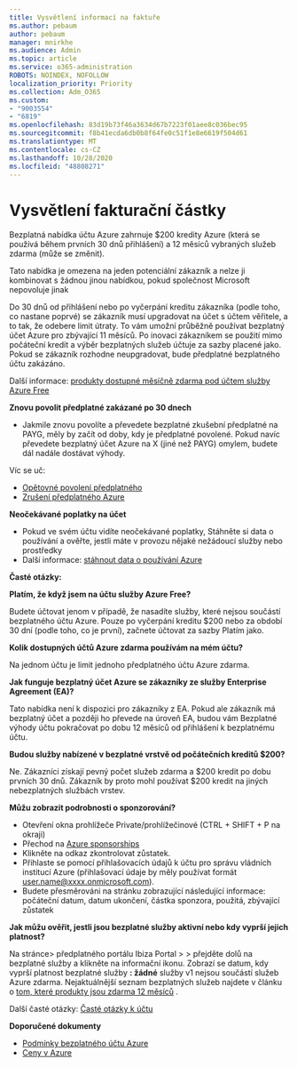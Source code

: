 ```yaml
---
title: Vysvětlení informací na faktuře
ms.author: pebaum
author: pebaum
manager: mnirkhe
ms.audience: Admin
ms.topic: article
ms.service: o365-administration
ROBOTS: NOINDEX, NOFOLLOW
localization_priority: Priority
ms.collection: Adm_O365
ms.custom:
- "9003554"
- "6819"
ms.openlocfilehash: 83d19b73f46a3634d67b7223f01aee8c036bec95
ms.sourcegitcommit: f8b41ecda6db0b8f64fe0c51f1e8e6619f504d61
ms.translationtype: MT
ms.contentlocale: cs-CZ
ms.lasthandoff: 10/28/2020
ms.locfileid: "48808271"
---
```

# <a name="understand-billing-amount"></a>Vysvětlení fakturační částky

Bezplatná nabídka účtu Azure zahrnuje $200 kredity Azure (která se používá během prvních 30 dnů přihlášení) a 12 měsíců vybraných služeb zdarma (může se změnit).

Tato nabídka je omezena na jeden potenciální zákazník a nelze ji kombinovat s žádnou jinou nabídkou, pokud společnost Microsoft nepovoluje jinak

Do 30 dnů od přihlášení nebo po vyčerpání kreditu zákazníka (podle toho, co nastane poprvé) se zákazník musí upgradovat na účet s účtem věřitele, a to tak, že odebere limit útraty. To vám umožní průběžně používat bezplatný účet Azure pro zbývající 11 měsíců. Po inovaci zákazníkem se použití mimo počáteční kredit a výběr bezplatných služeb účtuje za sazby placené jako. Pokud se zákazník rozhodne neupgradovat, bude předplatné bezplatného účtu zakázáno.

Další informace: [produkty dostupné měsíčně zdarma pod účtem služby Azure Free](https://azure.microsoft.com/free/free-account-faq/)

**Znovu povolit předplatné zakázané po 30 dnech**

- Jakmile znovu povolíte a převedete bezplatné zkušební předplatné na PAYG, měly by začít od doby, kdy je předplatné povolené. Pokud navíc převedete bezplatný účet Azure na X (jiné než PAYG) omylem, budete dál nadále dostávat výhody.

Víc se uč: 
- [Opětovné povolení předplatného](https://docs.microsoft.com/azure/billing/billing-subscription-become-disable?WT.mc_id=Portal-Microsoft_Azure_Support)
- [Zrušení předplatného Azure](https://docs.microsoft.com/azure/billing/billing-how-to-cancel-azure-subscription?WT.mc_id=Portal-Microsoft_Azure_Support)

**Neočekávané poplatky na účet**

- Pokud ve svém účtu vidíte neočekávané poplatky, Stáhněte si data o používání a ověřte, jestli máte v provozu nějaké nežádoucí služby nebo prostředky
- Další informace: [stáhnout data o používání Azure](https://docs.microsoft.com/azure/billing/billing-download-azure-invoice-daily-usage-date?WT.mc_id=Portal-Microsoft_Azure_Support#download-usage)

**Časté otázky:**

**Platím, že když jsem na účtu služby Azure Free?**

Budete účtovat jenom v případě, že nasadíte služby, které nejsou součástí bezplatného účtu Azure. Pouze po vyčerpání kreditu $200 nebo za období 30 dní (podle toho, co je první), začnete účtovat za sazby Platím jako.

**Kolik dostupných účtů Azure zdarma používám na mém účtu?**  

Na jednom účtu je limit jednoho předplatného účtu Azure zdarma.

**Jak funguje bezplatný účet Azure se zákazníky ze služby Enterprise Agreement (EA)?**  

Tato nabídka není k dispozici pro zákazníky z EA. Pokud ale zákazník má bezplatný účet a později ho převede na úroveň EA, budou vám Bezplatné výhody účtu pokračovat po dobu 12 měsíců od přihlášení k bezplatnému účtu.

**Budou služby nabízené v bezplatné vrstvě od počátečních kreditů $200?**  

Ne. Zákazníci získají pevný počet služeb zdarma a $200 kredit po dobu prvních 30 dnů. Zákazník by proto mohl používat $200 kredit na jiných nebezplatných službách vrstev.

**Můžu zobrazit podrobnosti o sponzorování?**

- Otevření okna prohlížeče Private/prohlížečinové (CTRL + SHIFT + P na okraji)
- Přechod na [Azure sponsorships](http://www.microsoftazuresponsorships.com/)
- Klikněte na odkaz zkontrolovat zůstatek.
- Přihlaste se pomocí přihlašovacích údajů k účtu pro správu vládních institucí Azure (přihlašovací údaje by měly používat formát user.name@xxxx.onmicrosoft.com).
- Budete přesměrováni na stránku zobrazující následující informace: počáteční datum, datum ukončení, částka sponzora, použitá, zbývající zůstatek

**Jak můžu ověřit, jestli jsou bezplatné služby aktivní nebo kdy vyprší jejich platnost?**

Na stránce> předplatného portálu Ibiza Portal > > přejděte dolů na bezplatné služby a klikněte na informační ikonu. Zobrazí se datum, kdy vyprší platnost bezplatné služby **: žádné** služby v1 nejsou součástí služeb Azure zdarma. Nejaktuálnější seznam bezplatných služeb najdete v článku o [tom, které produkty jsou zdarma 12 měsíců](http://www.microsoftazuresponsorships.com/) .

Další časté otázky: [Časté otázky k účtu](https://azure.microsoft.com/free/free-account-faq/)

**Doporučené dokumenty**

- [Podmínky bezplatného účtu Azure](https://azure.microsoft.com/offers/ms-azr-0044p/)
- [Ceny v Azure](https://azure.microsoft.com/pricing/)